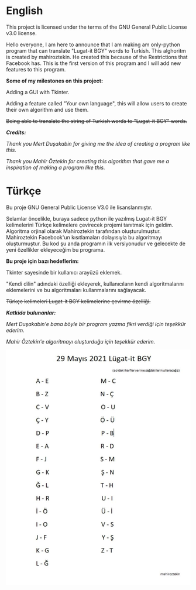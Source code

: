 # English

This project is licensed under the terms of the GNU General Public License v3.0 license.

Hello everyone, I am here to announce that I am making am only-python program that can translate "Lugat-it BGY" words to Turkish. This alghoritm is created by mahiroztekin. He created this because of the Restrictions that Facebook has. This is the first version of this program and I will add new features to this program.

**Some of my milestones on this project:**

Adding a GUI with Tkinter.

Adding a feature called "Your own language", this will allow users to create their own algorithm and use them.

~~Being able to translate the string of Turkish words to "Lugat-it BGY" words.~~

__*Credits:*__

*Thank you Mert Duşakabin for giving me the idea of creating a program like this.*

*Thank you Mahir Öztekin for creating this algorithm that gave me a inspiration of making a program like this.*


# Türkçe

Bu proje GNU General Public License V3.0 ile lisanslanmıştır.

Selamlar öncelikle, buraya sadece python ile yazılmış Lugat-it BGY kelimelerini Türkçe kelimelere çevirecek projemi tanıtmak için geldim. Algoritma orjinal olarak Mahiroztekin tarafından oluşturulmuştur. Mahiroztekin Facebook'un kısıtlamaları dolayısıyla bu algoritmayı oluşturmuştur. Bu kod şu anda programın ilk versiyonudur ve gelecekte de yeni özellikler ekleyeceğim bu programa.

**Bu proje için bazı hedeflerim:**

Tkinter sayesinde bir kullanıcı arayüzü eklemek.

"Kendi dilin" adındaki özelliği ekleyerek, kullanıcıların kendi algoritmalarını eklemelerini ve bu algoritmaları kullanmalarını sağlayacak.

~~Türkçe kelimeleri Lugat-it BGY kelimelerine çevirme özelliği.~~

__*Katkida bulunanlar:*__

*Mert Duşakabin'e bana böyle bir program yazma fikri verdiği için teşekkür ederim.*

*Mahir Öztekin'e algoritmayı oluşturduğu için teşekkür ederim.*

![Algoritma](Lugatca.png?raw=true "Lugatça Algoritma")
